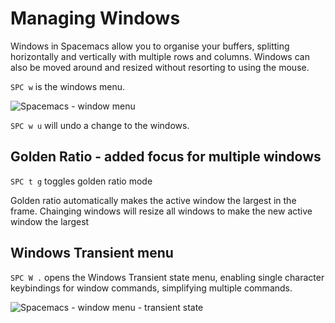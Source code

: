 # Managing Windows

Windows in Spacemacs allow you to organise your buffers, splitting horizontally and vertically with multiple rows and columns.  Windows can also be moved around and resized without resorting to using the mouse.

`SPC w` is the windows menu.

![Spacemacs - window menu](https://raw.githubusercontent.com/practicalli/graphic-design/live/editors/spacemacs/screenshots/spacemacs-window-menu.png)

`SPC w u` will undo a change to the windows.

## Golden Ratio - added focus for multiple windows
`SPC t g` toggles golden ratio mode

Golden ratio automatically makes the active window the largest in the frame.  Chainging windows will resize all windows to make the new active window the largest


## Windows Transient menu

`SPC W .` opens the Windows Transient state menu, enabling single character keybindings for window commands, simplifying multiple commands.

![Spacemacs - window menu - transient state](https://raw.githubusercontent.com/practicalli/graphic-design/live/editors/spacemacs/screenshots/spacemacs-window-menu-transient-state.png)
